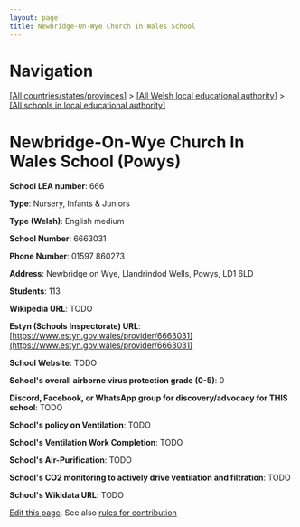 ```yaml
---
layout: page
title: Newbridge-On-Wye Church In Wales School
---
```

# Navigation

[[All countries/states/provinces]](../../..) > [[All Welsh local educational authority]](../..) > [[All schools in local educational authority]](..)

# Newbridge-On-Wye Church In Wales School (Powys)

**School LEA number**: 666

**Type**: Nursery, Infants & Juniors

**Type (Welsh)**: English medium

**School Number**: 6663031

**Phone Number**: 01597 860273

**Address**: Newbridge on Wye, Llandrindod Wells, Powys, LD1 6LD

**Students**: 113

**Wikipedia URL**: TODO

**Estyn (Schools Inspectorate) URL**: [https://www.estyn.gov.wales/provider/6663031](https://www.estyn.gov.wales/provider/6663031)

**School Website**: TODO

**School's overall airborne virus protection grade (0-5)**: 0

**Discord, Facebook, or WhatsApp group for discovery/advocacy for THIS school**: TODO

**School's policy on Ventilation**: TODO

**School's Ventilation Work Completion**: TODO

**School's Air-Purification**: TODO

**School's CO2 monitoring to actively drive ventilation and filtration**: TODO

**School's Wikidata URL**: TODO




[Edit this page](https://github.com/VentilationProject/Wales/edit/prif/./Powys/Newbridge-On-Wye_Church_In_Wales_School.md). See also [rules for contribution](../../../contribution-rules/)